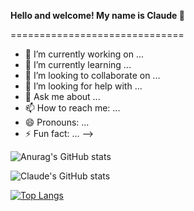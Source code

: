 ****Hello and welcome! My name is Claude 👋**** 

==============================

- 🔭 I’m currently working on ...
- 🌱 I’m currently learning ...
- 👯 I’m looking to collaborate on ...
- 🤔 I’m looking for help with ...
- 💬 Ask me about ...
- 📫 How to reach me: ...
- 😄 Pronouns: ...
- ⚡ Fun fact: ...
-->

![Anurag's GitHub stats](https://github-readme-stats.vercel.app/api?username=ClaudeNambwaya&show_icons=true&theme=radical)

![Claude's GitHub stats](https://github-readme-stats.vercel.app/api?username=ClaudeNambwaya&show_icons=true)

[![Top Langs](https://github-readme-stats.vercel.app/api/top-langs/?username=ClaudeNambwaya&layout=compact)](https://github.com/ClaudeNambwaya/github-readme-stats)
